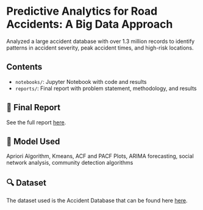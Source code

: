 # Predictive Analytics for Road Accidents: A Big Data Approach
Analyzed a large accident database with over 1.3 million records to identify patterns in accident severity, peak accident times,  and high-risk locations. 

## Contents
- `notebooks/`: Jupyter Notebook with code and results
- `reports/`: Final report with problem statement, methodology, and results

## 📄 Final Report
See the full report [here](reports/Predictive_Analytics_for_Road_Accidents_A_Big_Data_Approach).

## 🧠 Model Used
Apriori Algorithm, Kmeans, ACF and PACF Plots, ARIMA forecasting, social network analysis, community detection algorithms

## 🔍 Dataset
The dataset used is the Accident Database that can be found here [here](https://drive.google.com/file/d/1itlhKJyJnnfJYP-c6t5TwJPwL3ADqJ-f/view?usp=sharing).
